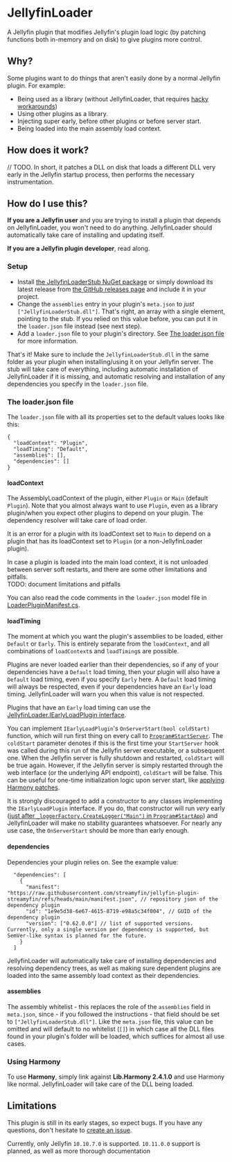 # JellyfinLoader

A Jellyfin plugin that modifies Jellyfin's plugin load logic (by patching functions both in-memory and on disk) to give plugins more control.

## Why?
Some plugins want to do things that aren't easily done by a normal Jellyfin plugin. For example:
- Being used as a library (without JellyfinLoader, that requires [hacky workarounds](https://github.com/IAmParadox27/jellyfin-plugin-file-transformation?tab=readme-ov-file#referencing-this-as-a-library))
- Using other plugins as a library.
- Injecting super early, before other plugins or before server start.
- Being loaded into the main assembly load context.

## How does it work?
// TODO. In short, it patches a DLL on disk that loads a different DLL very early in the Jellyfin startup process, then performs the necessary instrumentation.

## How do I use this?
**If you are a Jellyfin user** and you are trying to install a plugin that depends on JellyfinLoader, you won't need to do anything. JellyfinLoader should automatically take care of installing and updating itself.

**If you are a Jellyfin plugin developer**, read along.

### Setup
- Install [the JellyfinLoaderStub NuGet package](https://www.nuget.org/packages/JellyfinLoaderStub/) or simply download its latest release from [the GitHub releases page](https://github.com/stenlan/JellyfinLoader/releases/latest) and include it in your project.
- Change the `assemblies` entry in your plugin's `meta.json` to _just_ `["JellyfinLoaderStub.dll"]`. That's right, an array with a single element, pointing to the stub. If you relied on this value before, you can put it in the `loader.json` file instead (see next step).
- Add a `loader.json` file to your plugin's directory. See [The loader.json file](#the-loaderjson-file) for more information.

That's it! Make sure to include the `JellyfinLoaderStub.dll` in the same folder as your plugin when installing/using it on your Jellyfin server. The stub will take care of everything, including automatic installation of JellyfinLoader if it is missing, and automatic resolving and installation of any dependencies you specify in the `loader.json` file.

### The loader.json file
The `loader.json` file with all its properties set to the default values looks like this:
```jsonc
{
  "loadContext": "Plugin",
  "loadTiming": "Default",
  "assemblies": [],
  "dependencies": []
}
```

#### loadContext
The AssemblyLoadContext of the plugin, either `Plugin` or `Main` (default `Plugin`). Note that you almost always want to use `Plugin`, even as a library plugin/when you expect other plugins to depend on your plugin. The dependency resolver will take care of load order.

It is an error for a plugin with its loadContext set to `Main` to depend on a plugin that has its loadContext set to `Plugin` (or a non-JellyfinLoader plugin).

In case a plugin is loaded into the main load context, it is not unloaded between server soft restarts, and there are some other limitations and pitfalls.  
TODO: document limitations and pitfalls

You can also read the code comments in the `loader.json` model file in [LoaderPluginManifest.cs](./JellyfinLoader/Models/LoaderPluginManifest.cs).

#### loadTiming
The moment at which you want the plugin's assemblies to be loaded, either `Default` or `Early`. This is entirely separate from the `loadContext`, and all combinations of `loadContext`s and `loadTiming`s are possible.
 
Plugins are never loaded earlier than their dependencies, so if any of your dependencies have a `Default` load timing, then your plugin will also have a `Default` load timing, even if you specify `Early` here. A `Default` load timing will always be respected, even if your dependencies have an `Early` load timing. JellyfinLoader will warn you when this value is not respected.

Plugins that have an `Early` load timing can use the [JellyfinLoader.IEarlyLoadPlugin interface](./JellyfinLoaderStub/IEarlyLoadPlugin.cs).

You can implement `IEarlyLoadPlugin`'s `OnServerStart(bool coldStart)` function, which will run first thing on every call to [`Program#StartServer`](https://github.com/jellyfin/jellyfin/blob/db2dbaa62b85ba59ad2cfdcb99da71beb10cfe94/Jellyfin.Server/Program.cs#L157). The `coldStart` parameter denotes if this is the first time your `StartServer` hook was called during this run of the Jellyfin server executable, or a subsequent one. When the Jellyfin server is fully shutdown and restarted, `coldStart` will be true again. However, if the Jellyfin server is simply restarted through the web interface (or the underlying API endpoint), `coldStart` will be false. This can be useful for one-time initialization logic upon server start, like [applying Harmony patches](#using-harmony).

It is strongly discouraged to add a constructor to any classes implementing the `IEarlyLoadPlugin` interface. If you do, that constructor will run _very_ early ([just after `_loggerFactory.CreateLogger("Main")` in `Program#StartApp`](https://github.com/jellyfin/jellyfin/blob/db2dbaa62b85ba59ad2cfdcb99da71beb10cfe94/Jellyfin.Server/Program.cs#L89)) and JellyfinLoader will make no stability guarantees whatsoever. For nearly any use case, the `OnServerStart` should be more than early enough.

#### dependencies
Dependencies your plugin relies on. See the example value:

```jsonc
  "dependencies": [
    {
      "manifest": "https://raw.githubusercontent.com/streamyfin/jellyfin-plugin-streamyfin/refs/heads/main/manifest.json", // repository json of the dependency plugin
      "id": "1e9e5d38-6e67-4615-8719-e98a5c34f004", // GUID of the dependency plugin
      "version": ["0.62.0.0"] // list of supported versions. Currently, only a single version per dependency is supported, but SemVer-like syntax is planned for the future.
    }
  ]
```

JellyfinLoader will automatically take care of installing dependencies and resolving dependency trees, as well as making sure dependent plugins are loaded into the same assembly load context as their dependencies.

#### assemblies
The assembly whitelist - this replaces the role of the `assemblies` field in `meta.json`, since - if you followed the instructions - that field should be set to `["JellyfinLoaderStub.dll"]`. Like the `meta.json` file, this value can be omitted and will default to no whitelist (`[]`) in which case all the DLL files found in your plugin's folder will be loaded, which suffices for almost all use cases.

### Using Harmony
To use **Harmony**, simply link against **Lib.Harmony 2.4.1.0** and use Harmony like normal. JellyfinLoader will take care of the DLL being loaded.

## Limitations
This plugin is still in its early stages, so expect bugs. If you have any questions, don't hesitate to [create an issue](https://github.com/stenlan/JellyfinLoader/issues/new).

Currently, only Jellyfin `10.10.7.0` is supported. `10.11.0.0` support is planned, as well as more thorough documentation
